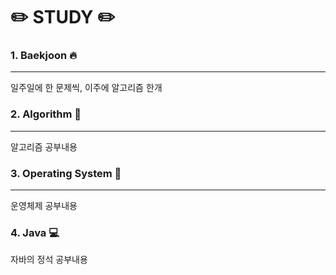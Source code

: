 # :pencil2: STUDY :pencil2:

### 1. Baekjoon :fire:
---
일주일에 한 문제씩, 이주에 알고리즘 한개
<br>


### 2. Algorithm :speech_balloon:
---
알고리즘 공부내용
<br>


### 3. Operating System :file_folder:
---
운영체제 공부내용
<br>


### 4. Java :computer:
자바의 정석 공부내용
